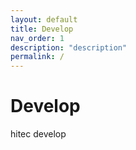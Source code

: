 ```yaml
---
layout: default
title: Develop
nav_order: 1
description: "description"
permalink: /
---
```


# Develop

hitec develop